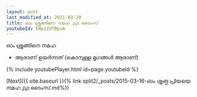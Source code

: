 ```yaml
---
layout: post
last_modified_at: 2021-03-29
title: ഓം ശ്രുങ്ങിനെ നമഹ ൧൧ ടൈംസ്
youtubeId: ERpzZdTBpvA
---
```

 
 
 ഓം ശ്രുങ്ങിനെ നമഹ 
 
 -  ആരാണ് ഉയർന്നത് (കൊമ്പുള്ള മൃഗങ്ങൾ ആരാണ്) 
 
  
 
  
 
 
 
 
 
 


{% include youtubePlayer.html id=page.youtubeId %}
 
[Next]({{ site.baseurl }}{% link  split2/_posts/2015-03-16-ഓം ശൃങ്ഗ പ്രിയയെ നമഹ ൧൧ ടൈംസ്.md%})
 

